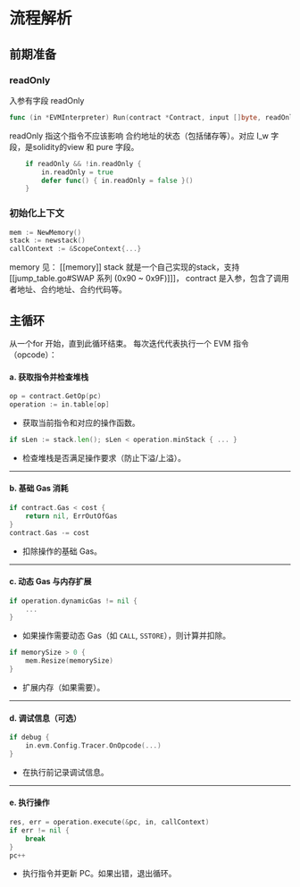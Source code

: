 # 流程解析
## 前期准备
### readOnly
入参有字段 readOnly
```go
func (in *EVMInterpreter) Run(contract *Contract, input []byte, readOnly bool) (ret []byte, err error)
```
readOnly 指这个指令不应该影响 合约地址的状态（包括储存等）。对应 I_w 字段，是solidity的view 和 pure 字段。

```go
    if readOnly && !in.readOnly {
        in.readOnly = true
        defer func() { in.readOnly = false }()
    }
```


### 初始化上下文
```go
mem := NewMemory()
stack := newstack()
callContext := &ScopeContext{...}
```
memory 见： [[memory]]
stack 就是一个自己实现的stack，支持[[jump_table.go#SWAP 系列 (0x90 ~ 0x9F)]]]，
contract 是入参，包含了调用者地址、合约地址、合约代码等。

## 主循环
从一个for 开始，直到此循环结束。
每次迭代代表执行一个 EVM 指令（opcode）：


#### a. **获取指令并检查堆栈**

```go
op = contract.GetOp(pc)
operation := in.table[op]
```

- 获取当前指令和对应的操作函数。

```go
if sLen := stack.len(); sLen < operation.minStack { ... }
```

- 检查堆栈是否满足操作要求（防止下溢/上溢）。

---

#### b. **基础 Gas 消耗**

```go
if contract.Gas < cost {
	return nil, ErrOutOfGas
}
contract.Gas -= cost
```

- 扣除操作的基础 Gas。

---

#### c. **动态 Gas 与内存扩展**

```go
if operation.dynamicGas != nil {
	...
}
```

- 如果操作需要动态 Gas（如 `CALL`, `SSTORE`），则计算并扣除。

```go
if memorySize > 0 {
	mem.Resize(memorySize)
}
```

- 扩展内存（如果需要）。

---

#### d. **调试信息（可选）**

```go
if debug {
	in.evm.Config.Tracer.OnOpcode(...)
}
```

- 在执行前记录调试信息。

---

#### e. **执行操作**

```go
res, err = operation.execute(&pc, in, callContext)
if err != nil {
	break
}
pc++
```

- 执行指令并更新 PC。如果出错，退出循环。
